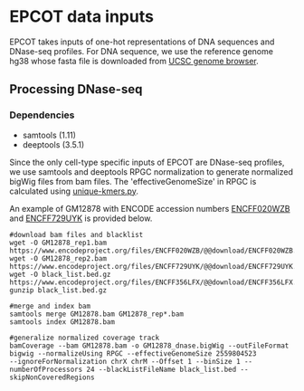# EPCOT data inputs

EPCOT takes inputs of one-hot representations of DNA sequences and DNase-seq profiles. For DNA sequence, we use the reference genome hg38 whose fasta file is downloaded from [UCSC genome browser](http://hgdownload.cse.ucsc.edu/goldenPath/hg38/bigZips/). 
## Processing DNase-seq
### Dependencies
* samtools (1.11)
* deeptools (3.5.1)


Since the only cell-type specific inputs of EPCOT are DNase-seq profiles, we use samtools and deeptools RPGC normalization to generate normalized bigWig files from bam files. The 'effectiveGenomeSize' in RPGC is calculated using [unique-kmers.py](https://github.com/dib-lab/khmer/blob/master/scripts/unique-kmers.py). 

An example of GM12878 with ENCODE accession numbers [ENCFF020WZB](https://www.encodeproject.org/experiments/ENCSR000EMT/) and [ENCFF729UYK](https://www.encodeproject.org/experiments/ENCSR000EMT/) is provided below.
```
#download bam files and blacklist
wget -O GM12878_rep1.bam https://www.encodeproject.org/files/ENCFF020WZB/@@download/ENCFF020WZB.bam
wget -O GM12878_rep2.bam https://www.encodeproject.org/files/ENCFF729UYK/@@download/ENCFF729UYK.bam
wget -O black_list.bed.gz https://www.encodeproject.org/files/ENCFF356LFX/@@download/ENCFF356LFX.bed.gz
gunzip black_list.bed.gz

#merge and index bam
samtools merge GM12878.bam GM12878_rep*.bam
samtools index GM12878.bam

#generalize normalized coverage track
bamCoverage --bam GM12878.bam -o GM12878_dnase.bigWig --outFileFormat bigwig --normalizeUsing RPGC --effectiveGenomeSize 2559804523 
--ignoreForNormalization chrX chrM --Offset 1 --binSize 1 --numberOfProcessors 24 --blackListFileName black_list.bed --skipNonCoveredRegions
```
